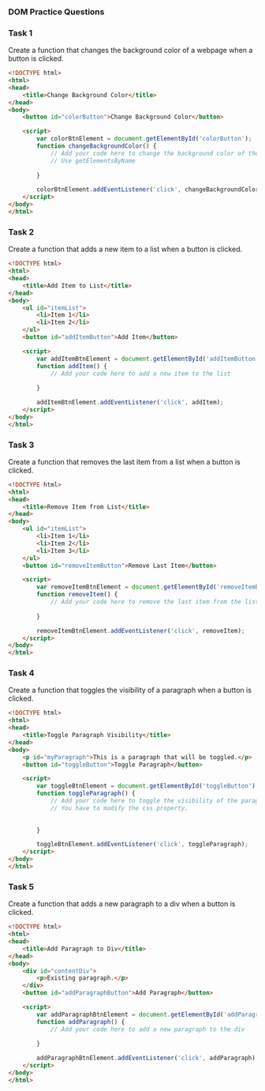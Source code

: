 ### DOM Practice Questions

### Task 1
Create a function that changes the background color of a webpage when a button is clicked.

```html
<!DOCTYPE html>
<html>
<head>
    <title>Change Background Color</title>
</head>
<body>
    <button id="colorButton">Change Background Color</button>

    <script>
        var colorBtnElement = document.getElementById('colorButton');
        function changeBackgroundColor() {
            // Add your code here to change the background color of the body
            // Use getElementsByName
            
        }

        colorBtnElement.addEventListener('click', changeBackgroundColor);
    </script>
</body>
</html>
```

### Task 2
Create a function that adds a new item to a list when a button is clicked.

```html
<!DOCTYPE html>
<html>
<head>
    <title>Add Item to List</title>
</head>
<body>
    <ul id="itemList">
        <li>Item 1</li>
        <li>Item 2</li>
    </ul>
    <button id="addItemButton">Add Item</button>

    <script>
        var addItemBtnElement = document.getElementById('addItemButton');
        function addItem() {
            // Add your code here to add a new item to the list
            
        }

        addItemBtnElement.addEventListener('click', addItem);
    </script>
</body>
</html>
```

### Task 3
Create a function that removes the last item from a list when a button is clicked.

```html
<!DOCTYPE html>
<html>
<head>
    <title>Remove Item from List</title>
</head>
<body>
    <ul id="itemList">
        <li>Item 1</li>
        <li>Item 2</li>
        <li>Item 3</li>
    </ul>
    <button id="removeItemButton">Remove Last Item</button>

    <script>
        var removeItemBtnElement = document.getElementById('removeItemButton');
        function removeItem() {
            // Add your code here to remove the last item from the list
            
        }

        removeItemBtnElement.addEventListener('click', removeItem);
    </script>
</body>
</html>
```

### Task 4
Create a function that toggles the visibility of a paragraph when a button is clicked.

```html
<!DOCTYPE html>
<html>
<head>
    <title>Toggle Paragraph Visibility</title>
</head>
<body>
    <p id="myParagraph">This is a paragraph that will be toggled.</p>
    <button id="toggleButton">Toggle Paragraph</button>

    <script>
        var toggleBtnElement = document.getElementById('toggleButton');
        function toggleParagraph() {
            // Add your code here to toggle the visibility of the paragraph
            // You have to modify the css property. 
            
            
        }

        toggleBtnElement.addEventListener('click', toggleParagraph);
    </script>
</body>
</html>
```
### Task 5
Create a function that adds a new paragraph to a div when a button is clicked.

```html
<!DOCTYPE html>
<html>
<head>
    <title>Add Paragraph to Div</title>
</head>
<body>
    <div id="contentDiv">
        <p>Existing paragraph.</p>
    </div>
    <button id="addParagraphButton">Add Paragraph</button>

    <script>
        var addParagraphBtnElement = document.getElementById('addParagraphButton');
        function addParagraph() {
            // Add your code here to add a new paragraph to the div
            
        }

        addParagraphBtnElement.addEventListener('click', addParagraph);
    </script>
</body>
</html>
```